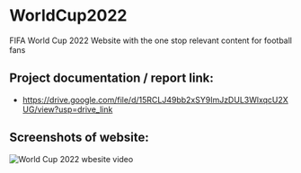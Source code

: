 # WorldCup2022
FIFA World Cup 2022 Website with the one stop relevant content for football fans

## Project documentation / report link:
-  https://drive.google.com/file/d/15RCLJ49bb2xSY9ImJzDUL3WlxqcU2XUG/view?usp=drive_link

## Screenshots of website:
![World Cup 2022 wbesite video](https://github.com/SagarSingh-portfolio/WorldCup2022/assets/156819564/c5e66f35-a647-4a21-b941-cbd09d9e4d2f)


